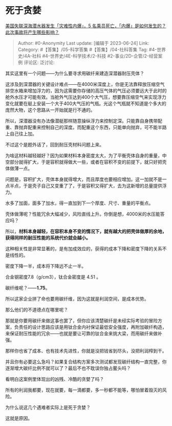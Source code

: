 # 死于贪婪
[美国失联深海潜水器发生「灾难性内爆」，5 名乘员死亡，「内爆」是如何发生的？此次事故将产生哪些影响？](https://www.zhihu.com/question/608085455/answer/3086489813)

> Author: #0-Anonymity
> Last update: [编辑于 2023-06-24]
> Link:
> Category: #【答集】/05-科学答集 #【答集】/04-社科答集
> Tag: #4-世界史/4A-社科 #4-世界史/4E-科学技术/2-科技 #2-事业/2D-企管/2-经营案例
> 评论区:
> 泛讨论:

其实这里有一个问题——为什么要寻求用碳纤来建造深潜器耐压壳体？

这涉及到深潜器的关键设计难点——在4000米深度上，你是无法靠释放压缩空气排空水箱来增加浮力的，因为这需要你存储的高压气体的气压必须要远大于此时的舱外水压才可能有效。当舱外气压达到400个大气压，想要靠压缩空气来实现浮力变化就要在艇上安装一个大于400大气压的气瓶。光这个气瓶就不知道是个多大的庞然大物，这个思路从一开始就是行不通的。

所以，深潜器没有办法像潜艇那样随意操纵浮力来控制定深。只能靠自身携带配重、靠抛弃配重来控制自己的深度。而配重这个东西，只能单向抛弃，可不能半路上自己往上加。

不过这个是题外话了，回到耐压壳材料问题上来。

为啥这材料越轻越好？因为如果材料本身密度太大，为了平衡壳体自身的重量，中空部分就得扩大，于是容积就得做大一些，或者在容积不变的前提下，就只好把壳体做薄一点。

问题是，容积扩大，壳体本身就得增大，而且厚度也要相应增加。这一加就不是一点半点，于是壳子自己又变重了了，于是容积又得扩大，去为这新增的总量提供浮力。

水多了加面，面多了加水，得一直加到下一个厚度、尺寸、重量的平衡点。

壳体做薄呢？性能冗余大幅减少，风险直线上升。你倒是想，4000米的水压能答应吗？

所以，**材料本身越轻，在容积本身不变的情况下，就有越大的把壳体做厚的余地，获得同样的耐压性能的系统代价就会越小。**

这种相关性是非常显著的，是有加成效应的，获得的成本下降和密度下降的关系不是线性的。

密度下降一半，成本将下降远不止一半。

合金钢密度7.8（g/cm3），钛合金密度是 4.51 。

碳纤维呢？——**1.75**。

所以这家企业拼了命也要用碳纤维，因为这就是利润空间，是成本优势。

那么他们的不道德点在哪里呢？

那就是你要用碳纤来做这事也罢了，但你应该清楚碳纤是未经实际考验的冒险方案，负责任的设计思路应该是用钛合金内衬保证最低安全强度，再附加碳纤构造，来保证耐压性能的冗余——也就是要让可靠的钛合金来挑大梁，而用碳纤来做补强。

那样你也省了成本、也有技术先进性，你就是没把钱省到尽头，没把利润榨到干。

并且你有必要这么急吗？如果复合结构方案多次测试都发现碳纤结构一直完整，你逐渐增大碳纤比例不就可以了？最后不也不耽误你独占鳌头吗？

看明白这案例里体现出的凶残、冷酷的贪婪了吗？

所有的利润我都要，现在就要，每一滴都要，多一秒都不能等，哪怕冒着毁灭的风险。

为什么说这几个遇难者实际上是死于贪婪？

这就是原因。
